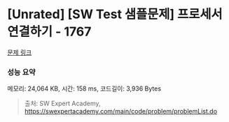 # [Unrated] [SW Test 샘플문제] 프로세서 연결하기 - 1767 

[문제 링크](https://swexpertacademy.com/main/code/problem/problemDetail.do?contestProbId=AV4suNtaXFEDFAUf) 

### 성능 요약

메모리: 24,064 KB, 시간: 158 ms, 코드길이: 3,936 Bytes



> 출처: SW Expert Academy, https://swexpertacademy.com/main/code/problem/problemList.do